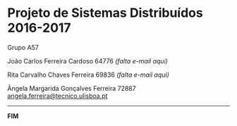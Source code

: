 # Projeto de Sistemas Distribuídos 2016-2017 #

Grupo A57

João Carlos Ferreira Cardoso 64776 *(falta e-mail aqui)*

Rita Carvalho Chaves Ferreira 69836 *(falta e-mail aqui)*

Ângela Margarida Gonçalves Ferreira 72887  angela.ferreira@tecnico.ulisboa.pt

-------------------------------------------------------------------------------
**FIM**
